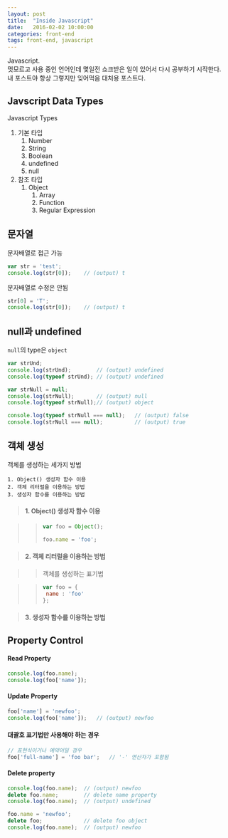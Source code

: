 ```yaml
---
layout: post
title:  "Inside Javascript"
date:   2016-02-02 10:00:00
categories: front-end
tags: front-end, javascript
---
```


Javascript.<br>
멋모르고 사용 중인 언어인데 몇일전 쇼크받은 일이 있어서 다시 공부하기 시작한다.<br>
내 포스트야 항상 그렇지만 잊어먹음 대처용 포스트다.

## Javscript Data Types

Javascript Types

1. 기본 타입
	1. Number
	1. String
	1. Boolean
	1. undefined
	1. null
1. 참조 타입
	1. Object
		1. Array
		1. Function
		1. Regular Expression

## 문자열

문자배열로 접근 가능

```Javascript
var str = 'test';
console.log(str[0]);	// (output) t
```

문자배열로 수정은 안됨

```Javascript
str[0] = 'T';
console.log(str[0]);	// (output) t
```

## null과 undefined

`null`의 type은 `object`

```Javascript
var strUnd;
console.log(strUnd);		// (output) undefined
console.log(typeof strUnd);	// (output) undefined

var strNull = null;
console.log(strNull);		// (output) null
console.log(typeof strNull);// (output) object

console.log(typeof strNull === null);	// (output)	false
console.log(strNull === null);			// (output)	true
```

## 객체 생성

객체를 생성하는 세가지 방법

```
1. Object() 생성자 함수 이용
2. 객체 리터럴을 이용하는 방법
3. 생성자 함수를 이용하는 방법
```

> #### 1. Object() 생성자 함수 이용

>> ```Javascript
>> var foo = Object();
>> 
>> foo.name = 'foo';
>> ```

> #### 2. 객체 리터럴을 이용하는 방법

>> 객체를 생성하는 표기법

>> ```Javascript
>> var foo = {
>> 	name : 'foo'
>> };
>> ```

> #### 3. 생성자 함수를 이용하는 방법

## Property Control

#### Read Property

```Javascript
console.log(foo.name);
console.log(foo['name']);
```

#### Update Property

``` Javascript
foo['name'] = 'newfoo';
console.log(foo['name']);	// (output) newfoo
```

#### 대괄호 표기법만 사용해야 하는 경우

```Javascript
// 표현식이거나 예약어일 경우
foo['full-name'] = 'foo bar';	// '-' 연산자가 포함됨
```

#### Delete property

```Javascript
console.log(foo.name);	// (output) newfoo
delete foo.name;		// delete name property
console.log(foo.name);	// (output) undefined

foo.name = 'newfoo';
delete foo;				// delete foo object
console.log(foo.name);	// (output) newfoo
```

